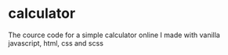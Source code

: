 # calculator

The cource code for a simple calculator online I made with vanilla javascript, html, css and scss  
